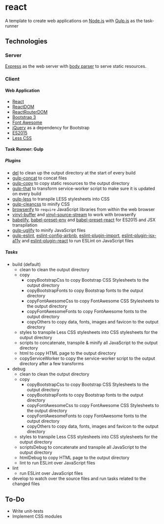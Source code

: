 # react

A template to create web applications on [Node.js](https://nodejs.org/) with [Gulp.js](https://www.npmjs.com/package/gulp) as the task-runner

## Technologies

### Server

[Express](https://www.npmjs.com/package/express) as the web server with [body parser](https://www.npmjs.com/package/body-parser) to serve static resources.

### Client

#### Web Application

 - [React](https://facebook.github.io/react/)
 - [ReactDOM](https://facebook.github.io/react/docs/react-dom.html)
 - [ReactRouterDOM](https://www.npmjs.com/package/react-router-dom)
 - [Bootstrap 3](https://getbootstrap.com/docs/3.3/)
 - [Font Awesome](http://fontawesome.io/)
 - [jQuery](https://jquery.com/) as a dependency for Bootstrap
 - [ES2015](http://es6-features.org/)
 - [Less CSS](http://lesscss.org/)

#### Task Runner: Gulp

##### Plugins

 - [del](https://www.npmjs.com/package/del) to clean up the output directory at the start of every build
 - [gulp-concat](https://www.npmjs.com/package/gulp-concat) to concat files
 - [gulp-copy](https://www.npmjs.com/package/gulp-copy) to copy static resources to the output directory
 - [gulp-that](https://www.npmjs.com/package/gulp-that) to transform service-worker script to make sure it is updated on every build
 - [gulp-less](https://www.npmjs.com/package/gulp-less) to transpile LESS stylesheets into CSS
 - [gulp-cleancss](https://www.npmjs.com/package/gulp-cleancss) to minify CSS
 - [browserify](https://www.npmjs.com/package/browserify) to `require` JavaScript libraries from within the web browser
 - [vinyl-buffer](https://www.npmjs.com/package/vinyl-buffer) and [vinyl-source-stream](https://www.npmjs.com/package/vinyl-source-stream) to work with browserify
 - [babelify](https://www.npmjs.com/package/babelify), [babel-preset-env](https://www.npmjs.com/package/babel-preset-env) and [babel-preset-react](https://www.npmjs.com/package/babel-preset-react) for ES2015 and JSX transpilation
 - [gulp-uglify](https://www.npmjs.com/package/gulp-uglify) to minify JavaScript files
 - [gulp-eslint](https://www.npmjs.com/package/gulp-eslint), [eslint-config-airbnb](https://www.npmjs.com/package/eslint-config-airbnb), [eslint-plugin-import](https://www.npmjs.com/package/eslint-plugin-import), [eslint-plugin-jsx-a11y](https://www.npmjs.com/package/eslint-plugin-jsx-a11y) and [eslint-plugin-react](https://www.npmjs.com/package/eslint-plugin-react) to run ESLint on JavaScript files

##### Tasks

 - build (default)
   - clean to clean the output directory
   - copy
     - copyBootstrapCss to copy Bootstrap CSS Stylesheets to the output directory
     - copyBootstrapFonts to copy Bootstrap fonts to the output directory
     - copyFontAwesomeCss to copy FontAwesome CSS Stylesheets to the output directory
     - copyFontAwesomeFonts to copy FontAwesome fonts to the output directory
     - copyOthers to copy data, fonts, images and favicon to the output directory
   - styles to transpile Less CSS stylesheets into CSS stylesheets for the output directory
   - scripts to concatenate, transpile & minify all JavaScript to the output directory
   - html to copy HTML page to the output directory
   - copyServiceWorker to copy the service-worker script to the output directory after a few transforms
 - debug
   - clean to clean the output directory
   - copy
     - copyBootstrapCss to copy Bootstrap CSS Stylesheets to the output directory
     - copyBootstrapFonts to copy Bootstrap fonts to the output directory
     - copyFontAwesomeCss to copy FontAwesome CSS Stylesheets to the output directory
     - copyFontAwesomeFonts to copy FontAwesome fonts to the output directory
     - copyOthers to copy data, fonts, images and favicon to the output directory
   - styles to transpile Less CSS stylesheets into CSS stylesheets for the output directory
   - scriptsDebug to concatenate and transpile all JavaScript to the output directory
   - htmlDebug to copy HTML page to the output directory
   - lint to run ESLint over JavaScript files
 - lint
   - run ESLint over JavaScript files
 - develop to watch over the source files and run tasks related to the changed files

## To-Do

 - Write unit-tests
 - Implement CSS modules
